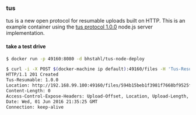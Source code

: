 ### tus
tus is a new open protocol for resumable uploads built on HTTP. This is an example container using the [tus protocol 1.0.0](http://tus.io/protocols/resumable-upload.html) node.js server implementation.


#### take a test drive

```sh
$ docker run -p 49160:8080 -d bhstahl/tus-node-deploy

$ curl -i -X POST $(docker-machine ip default):49160/files -H 'Tus-Resumable: 1.0.0' -H 'Upload-Length: 12345'
HTTP/1.1 201 Created
Tus-Resumable: 1.0.0
Location: http://192.168.99.100:49160/files/594b15beb1f3981f7668bf9525fd2442
Content-Length: 0
Access-Control-Expose-Headers: Upload-Offset, Location, Upload-Length, Tus-Version, Tus-Resumable, Tus-Max-Size, Tus-Extension, Upload-Metadata
Date: Wed, 01 Jun 2016 21:35:25 GMT
Connection: keep-alive
